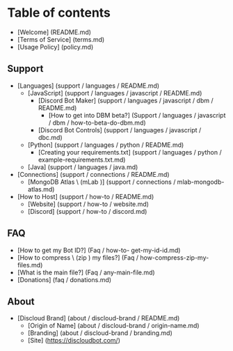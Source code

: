 # Table of contents

* [Welcome] (README.md)
* [Terms of Service] (terms.md)
* [Usage Policy] (policy.md)

## Support

* [Languages] (support / languages ​​/ README.md)
  * [JavaScript] (support / languages ​​/ javascript / README.md)
    * [Discord Bot Maker] (support / languages ​​/ javascript / dbm / README.md)
      * [How to get into DBM beta?] (Support / languages ​​/ javascript / dbm / how-to-beta-do-dbm.md)
    * [Discord Bot Controls] (support / languages ​​/ javascript / dbc.md)
  * [Python] (support / languages ​​/ python / README.md)
    * [Creating your requirements.txt] (support / languages ​​/ python / example-requirements.txt.md)
  * [Java] (support / languages ​​/ java.md)
* [Connections] (support / connections / README.md)
  * [MongoDB Atlas \ (mLab \)] (support / connections / mlab-mongodb-atlas.md)
* [How to Host] (support / how-to / README.md)
  * [Website] (support / how-to / website.md)
  * [Discord] (support / how-to / discord.md)

## FAQ

* [How to get my Bot ID?] (Faq / how-to- get-my-id-id.md)
* [How to compress \ (zip \) my files?] (Faq / how-compress-zip-my-files.md)
* [What is the main file?] (Faq / any-main-file.md)
* [Donations] (faq / donations.md)

## About

* [Discloud Brand] (about / discloud-brand / README.md)
  * [Origin of Name] (about / discloud-brand / origin-name.md)
  * [Branding] (about / discloud-brand / branding.md)
  * [Site] (https://discloudbot.com/)
